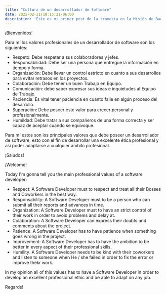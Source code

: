 ```yaml
---
title: "Cultura de un desarrollador de Software"
date: 2022-02-21T18:16:21-06:00
description: 'Este es mi primer post de la travesía en la Misión de Backend con Node JS de Launch X.'
---
```


¡Bienvenidos!

Para mí los valores profesionales de un desarrollador de software son los siguientes:

- Respeto: Debe respetar a sus colaboradores y jefes.
- Responsabilidad: Debe ser una persona que entregue la información en tiempo y forma.
- Organización: Debe llevar un control estricto en cuanto a sus desarrollos para evitar retrasos en los proyectos.
- Colaboración: Debe tener un buen Trabajo en Equipo.
- Comunicación: debe saber expresar sus ideas e inquietudes al Equipo de Trabajo. 
- Paciencia: Es vital tener paciencia en cuanto falle en algún proceso del desarrollo.
- Superación: Debe poseer este valor para crecer personal y profesionalmente.
- Humildad: Debe tratar a sus compañeros de una forma correcta y ser capaz de aceptar cuando se equivoque.


Para mí estos son los principales valores que debe poseer un desarrollador de software, esto con el fin de desarrollar una excelente ética profesional
y así poder adaptarse a cualquier ámbito profesional.

¡Saludos!

¡Welcome! 

Today I'm gonna tell you the main professional values of a software developer:

- Respect: A Software Developer must to respect and treat all their Bosses and Coworkers in the best way.
- Responsability: A Software Developer must to be a person who can submit all their reports and advances in time.
- Organization: A Software Developer must to have an strict control of their work in order to avoid problems and delay at.
- Colaboration: A Software Developer can express their doubts and comments about the project.
- Patience: A Software Developer has to have patience when something goes wrong in the project.
- Improvement: A Software Developer has to have the ambition to be better in every aspect of their professional skills.
- Humility: A Software Developer needs to be kind with their coworkers and listen to someone when He / she failed in order to fix the error or improve thekr work.

In my opinion all of this values has to have a Software Developer in order to develop an excellent professional ethic and be able to adapt on any job.

Regards!
